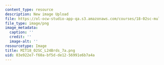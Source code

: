```yaml
---
content_type: resource
description: New image Upload
file: https://ol-ocw-studio-app-qa.s3.amazonaws.com/courses/18-02sc-multivariable-calculus-fall-2010/03e922e7f60abf5dde1256991e6b7a4a_MIT18_02SC_L24Brds_7a.png
file_type: image/png
image_metadata:
  caption: ''
  credit: ''
  image-alt: ''
resourcetype: Image
title: MIT18_02SC_L24Brds_7a.png
uid: 03e922e7-f60a-bf5d-de12-56991e6b7a4a
---
```

